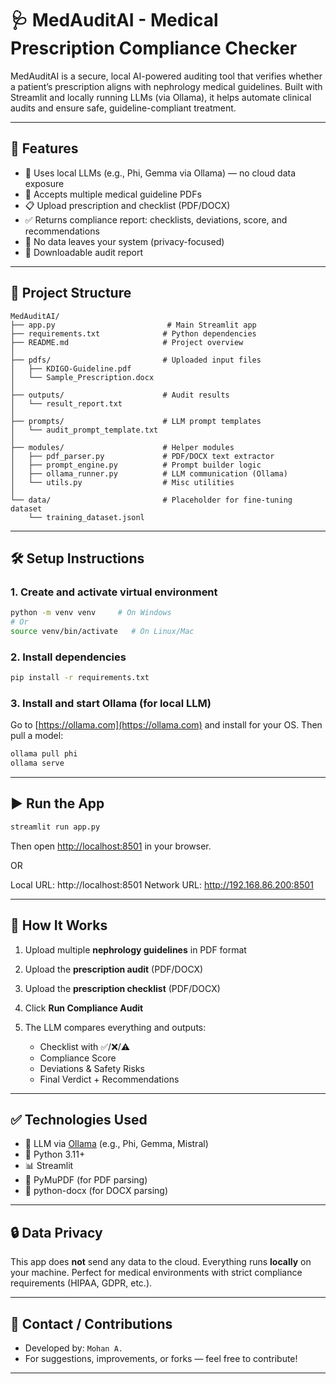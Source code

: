 # 🩺 MedAuditAI - Medical Prescription Compliance Checker

MedAuditAI is a secure, local AI-powered auditing tool that verifies whether a patient’s prescription aligns with nephrology medical guidelines. Built with Streamlit and locally running LLMs (via Ollama), it helps automate clinical audits and ensure safe, guideline-compliant treatment.

---

## 🚀 Features

* 🧠 Uses local LLMs (e.g., Phi, Gemma via Ollama) — no cloud data exposure
* 📑 Accepts multiple medical guideline PDFs
* 📋 Upload prescription and checklist (PDF/DOCX)
* ✅ Returns compliance report: checklists, deviations, score, and recommendations
* 🔐 No data leaves your system (privacy-focused)
* 🧾 Downloadable audit report

---

## 📁 Project Structure

```
MedAuditAI/
├── app.py                         # Main Streamlit app
├── requirements.txt              # Python dependencies
├── README.md                     # Project overview
│
├── pdfs/                         # Uploaded input files
│   ├── KDIGO-Guideline.pdf
│   └── Sample_Prescription.docx
│
├── outputs/                      # Audit results
│   └── result_report.txt
│
├── prompts/                      # LLM prompt templates
│   └── audit_prompt_template.txt
│
├── modules/                      # Helper modules
│   ├── pdf_parser.py             # PDF/DOCX text extractor
│   ├── prompt_engine.py          # Prompt builder logic
│   ├── ollama_runner.py          # LLM communication (Ollama)
│   └── utils.py                  # Misc utilities
│
└── data/                         # Placeholder for fine-tuning dataset
    └── training_dataset.jsonl
```

---

## 🛠️ Setup Instructions


### 1. Create and activate virtual environment

```bash
python -m venv venv     # On Windows
# Or
source venv/bin/activate   # On Linux/Mac
```

### 2. Install dependencies

```bash
pip install -r requirements.txt
```

### 3. Install and start Ollama (for local LLM)

Go to [https://ollama.com](https://ollama.com) and install for your OS.
Then pull a model:

```bash
ollama pull phi
ollama serve
```

---

## ▶️ Run the App

```bash
streamlit run app.py
```

Then open [http://localhost:8501](http://localhost:8501) in your browser.

OR

 Local URL: http://localhost:8501
  Network URL: http://192.168.86.200:8501

---

## 📌 How It Works

1. Upload multiple **nephrology guidelines** in PDF format
2. Upload the **prescription audit** (PDF/DOCX)
3. Upload the **prescription checklist** (PDF/DOCX)
4. Click **Run Compliance Audit**
5. The LLM compares everything and outputs:

   * Checklist with ✅/❌/⚠️
   * Compliance Score
   * Deviations & Safety Risks
   * Final Verdict + Recommendations

---

## ✅ Technologies Used

* 🧠 LLM via [Ollama](https://ollama.com/) (e.g., Phi, Gemma, Mistral)
* 🐍 Python 3.11+
* 📊 Streamlit
* 📄 PyMuPDF (for PDF parsing)
* 📑 python-docx (for DOCX parsing)

---

## 🔒 Data Privacy

This app does **not** send any data to the cloud. Everything runs **locally** on your machine.
Perfect for medical environments with strict compliance requirements (HIPAA, GDPR, etc.).

---

## 📧 Contact / Contributions

* Developed by: `Mohan A.`
* For suggestions, improvements, or forks — feel free to contribute!

---

